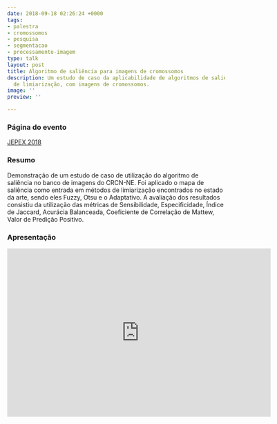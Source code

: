 ```yaml
---
date: 2018-09-18 02:26:24 +0000
tags:
- palestra
- cromossomos
- pesquisa
- segmentacao
- processamento-imagem
type: talk
layout: post
title: Algoritmo de saliência para imagens de cromossomos​  ​
description: Um estudo de caso da aplicabilidade de algoritmos de saliência em métodos
  de limiarização, com imagens de cromossomos.
image: ''
preview: ''

---
```

### Página do evento

[JEPEX 2018](http://www.eventosufrpe.com.br/2018/)

### Resumo

Demonstração de um estudo de caso de utilização do algoritmo de saliência no banco de imagens do CRCN-NE. Foi aplicado o mapa de saliência como entrada em métodos de limiarização encontrados no estado da arte, sendo eles Fuzzy, Otsu e o Adaptativo. A avaliação dos resultados consistiu da utilização das métricas de Sensibilidade, Especificidade, Índice de Jaccard, Acurácia Balanceada, Coeficiente de Correlação de Mattew, Valor de Predição Positivo.  

### Apresentação

<iframe src="https://onedrive.live.com/embed?cid=5D252E4C9231BE71&amp;resid=5D252E4C9231BE71%211194784&amp;authkey=ALWWyFiunm1bACM&amp;em=2&amp;wdAr=1.6666666666666667" width="610px" height="390px" frameborder="0">Este é um apresentação do <a target="_blank" href="https://office.com">Microsoft Office</a> incorporado, da plataforma <a target="_blank" href="https://office.com/webapps">Office</a>.</iframe>